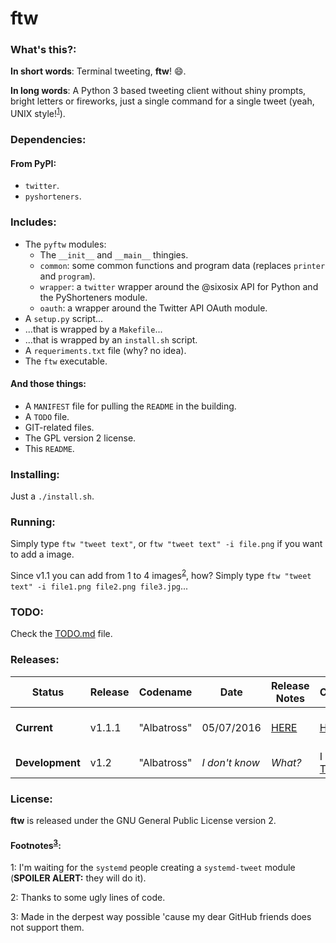# ftw

### What's this?:

**In short words**: Terminal tweeting, **ftw**! :smile:.

**In long words**: A Python 3 based tweeting client without shiny prompts, bright letters or fireworks, just a single command for a single tweet (yeah, UNIX style!<sup>[1](#footnotes-1)</sup>).

### Dependencies:

#### From PyPI:

- `twitter`.
- `pyshorteners`.

### Includes:

- The `pyftw` modules:
  - The `__init__` and `__main__` thingies.
  - `common`: some common functions and program data (replaces `printer` and `program`).
  - `wrapper`: a `twitter` wrapper around the @sixosix API for Python and the PyShorteners module.
  - `oauth`: a wrapper around the Twitter API OAuth module.
- A `setup.py` script...
- ...that is wrapped by a `Makefile`...
- ...that is wrapped by an `install.sh` script.
- A `requeriments.txt` file (why? no idea).
- The `ftw` executable.

#### And those things:

- A `MANIFEST` file for pulling the `README` in the building.
- A `TODO` file.
- GIT-related files.
- The GPL version 2 license.
- This `README`.

### Installing:

Just a `./install.sh`.

### Running:

Simply type `ftw "tweet text"`, or `ftw "tweet text" -i file.png` if you want to add a image.

Since v1.1 you can add from 1 to 4 images<sup>[2](#footnotes-2)</sup>, how? Simply type `ftw "tweet text" -i file1.png file2.png file3.jpg`...

### TODO:

Check the [TODO.md](https://github.com/feskyde/ftw/blob/master/TODO.md) file.

### Releases:

| Status | Release | Codename | Date | Release Notes | Changelog | Download |
|--------|---------|----------|------|---------------|-----------|----------|
| **Current** | v1.1.1 | "Albatross" | 05/07/2016 | [HERE](https://github.com/feskyde/ftw/releases/tag/v1.1.1) | [HERE](https://github.com/feskyde/ftw/compare/v1.1...v1.1.1) | [TARBALL](https://github.com/feskyde/ftw/archive/ftw-1.1.1.tar.gz) / [WINEXEC](https://www.youtube.com/watch?v=oHg5SJYRHA0 "Click this without doubts, you will not get rickroll'd :)") |
| **Development** | v1.2 | "Albatross" | *I don't know* | *What?* | I have [THIS](https://github.com/feskyde/ftw/compare/v1.1.1...master) | *Not available* |

### License:

**ftw** is released under the GNU General Public License version 2.

#### Footnotes<sup>[3](#footnotes-3)</sup>:

<a name="footnotes-1">1</a>: I'm waiting for the `systemd` people creating a `systemd-tweet` module (**SPOILER ALERT:** they will do it).

<a name="footnotes-2">2</a>: Thanks to some ugly lines of code.

<a name="footnotes-3">3</a>: Made in the derpest way possible 'cause my dear GitHub friends does not support them.
